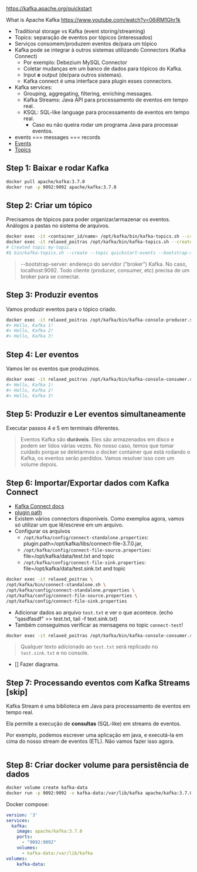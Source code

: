 https://kafka.apache.org/quickstart

What is Apache Kafka
https://www.youtube.com/watch?v=06iRM1Ghr1k
- Traditional storage vs Kafka (event storing/streaming)
- Topics: separação de eventos por tópicos (interessados)
- Serviços consomem/produzem eventos de/para um tópico
- Kafka pode se integrar à outros sistemas utilizando Connectors (Kafka Connect)
  - Por exemplo: Debezium MySQL Connector
  - Coletar mudanças em um banco de dados para tópicos do Kafka.
  - Input **e** output (de/para outros sistemas).
  - Kafka connect é uma interface para plugin esses connectors.
- Kafka services:
  - Grouping, aggregating, filtering, enriching messages.
  - Kafka Streams: Java API para processamento de eventos em tempo real.
  - KSQL: SQL-like language para processamento de eventos em tempo real.
    - Caso eu não queira rodar um programa Java para processar eventos.
- events === messages === records
- [Events](https://kafka.apache.org/documentation/#messages)
- [Topics](https://kafka.apache.org/documentation/#intro_concepts_and_terms)

## Step 1: Baixar e rodar Kafka
```bash
docker pull apache/kafka:3.7.0
docker run -p 9092:9092 apache/kafka:3.7.0
```

## Step 2: Criar um tópico
Precisamos de tópicos para poder organizar/armazenar os eventos. Análogos a pastas no sistema de arquivos.

```bash
docker exec -it <container_id/name> /opt/kafka/bin/kafka-topics.sh --create --topic my-topic --bootstrap-server localhost:9092
docker exec -it relaxed_poitras /opt/kafka/bin/kafka-topics.sh --create --topic my-topic --bootstrap-server localhost:9092
# Created topic my-topic.
#$ bin/kafka-topics.sh --create --topic quickstart-events --bootstrap-server localhost:9092
```

> --bootstrap-server: endereço do servidor ("broker") Kafka. No caso, localhost:9092. Todo cliente (producer, consumer, etc) precisa de um broker para se conectar.


## Step 3: Produzir eventos
Vamos produzir eventos para o tópico criado.

```bash
docker exec -it relaxed_poitras /opt/kafka/bin/kafka-console-producer.sh --topic my-topic --bootstrap-server localhost:9092
#> Hello, Kafka 1!
#> Hello, Kafka 2!
#> Hello, Kafka 3!
```


## Step 4:  Ler eventos
Vamos ler os eventos que produzimos.

```bash
docker exec -it relaxed_poitras /opt/kafka/bin/kafka-console-consumer.sh --topic my-topic --from-beginning --bootstrap-server localhost:9092
#> Hello, Kafka 1!
#> Hello, Kafka 2!
#> Hello, Kafka 3!
```


## Step 5: Produzir e Ler eventos simultaneamente
Executar passos 4 e 5 em terminais diferentes.

> Eventos Kafka são **duráveis**. Eles são armazenados em disco e podem ser lidos várias vezes.
> No nosso caso, temos que tomar cuidado porque se deletarmos o docker container que está rodando o Kafka, os eventos serão perdidos.
> Vamos resolver isso com um volume depois.


## Step 6: Importar/Exportar dados com Kafka Connect
- [Kafka Connect docs](https://kafka.apache.org/documentation/#connect)
- [plugin path](https://kafka.apache.org/documentation/#connectconfigs_plugin.path)
- Existem vários connectors disponíveis. Como exemploa agora, vamos só utilizar um que lê/escreve em um arquivo.
- Configurar os arquivos
  - `/opt/kafka/config/connect-standalone.properties`: plugin.path=/opt/kafka/libs/connect-file-3.7.0.jar, 
  - `/opt/kafka/config/connect-file-source.properties`: file=/opt/kafka/data/test.txt and topic
  - `/opt/kafka/config/connect-file-sink.properties`: file=/opt/kafka/data/test.sink.txt and topic
 
```bash
docker exec -it relaxed_poitras \
/opt/kafka/bin/connect-standalone.sh \
/opt/kafka/config/connect-standalone.properties \
/opt/kafka/config/connect-file-source.properties \
/opt/kafka/config/connect-file-sink.properties
```

- Adicionar dados ao arquivo `test.txt` e ver o que acontece. (echo "qasdfasdf" >> test.txt, tail -f text.sink.txt)
- Também conseguimos verificar as mensagens no topic `connect-test`!

```bash
docker exec -it relaxed_poitras /opt/kafka/bin/kafka-console-consumer.sh --topic connect-test --from-beginning --bootstrap-server localhost:9092
```

> Qualquer texto adicionado ao `test.txt` será replicado no `test.sink.txt` e no console.

- [] Fazer diagrama.

## Step 7: Processando eventos com Kafka Streams [skip]

Kafka Stream é uma biblioteca em Java para processamento de eventos em tempo real.

Ela permite a execução de **consultas** (SQL-like) em streams de eventos.

Por exemplo, podemos escrever uma aplicação em java, e executá-la em cima do nosso stream de eventos (ETL). Não vamos fazer isso agora.

```
```

## Step 8: Criar docker volume para persistência de dados
```bash
docker volume create kafka-data
docker run -p 9092:9092 -v kafka-data:/var/lib/kafka apache/kafka:3.7.0
```

Docker compose:
```yaml
version: '3'
services:
  kafka:
    image: apache/kafka:3.7.0
    ports:
      - "9092:9092"
    volumes:
      - kafka-data:/var/lib/kafka
volumes:
    kafka-data:
```
